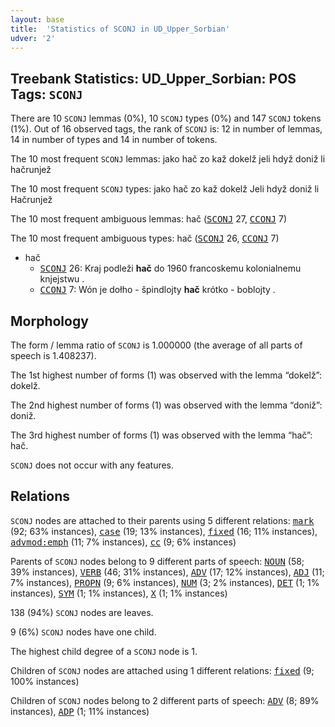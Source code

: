 ```yaml
---
layout: base
title:  'Statistics of SCONJ in UD_Upper_Sorbian'
udver: '2'
---
```


## Treebank Statistics: UD_Upper_Sorbian: POS Tags: `SCONJ`

There are 10 `SCONJ` lemmas (0%), 10 `SCONJ` types (0%) and 147 `SCONJ` tokens (1%).
Out of 16 observed tags, the rank of `SCONJ` is: 12 in number of lemmas, 14 in number of types and 14 in number of tokens.

The 10 most frequent `SCONJ` lemmas: jako hač zo kaž dokelž jeli hdyž doniž li hačrunjež

The 10 most frequent `SCONJ` types:  jako hač zo kaž dokelž Jeli hdyž doniž li Hačrunjež

The 10 most frequent ambiguous lemmas: hač (<tt><a href="hsb-pos-SCONJ.html">SCONJ</a></tt> 27, <tt><a href="hsb-pos-CCONJ.html">CCONJ</a></tt> 7)

The 10 most frequent ambiguous types:  hač (<tt><a href="hsb-pos-SCONJ.html">SCONJ</a></tt> 26, <tt><a href="hsb-pos-CCONJ.html">CCONJ</a></tt> 7)


* hač
  * <tt><a href="hsb-pos-SCONJ.html">SCONJ</a></tt> 26: Kraj podleži <b>hač</b> do 1960 francoskemu kolonialnemu knjejstwu .
  * <tt><a href="hsb-pos-CCONJ.html">CCONJ</a></tt> 7: Wón je dołho - špindlojty <b>hač</b> krótko - boblojty .

## Morphology

The form / lemma ratio of `SCONJ` is 1.000000 (the average of all parts of speech is 1.408237).

The 1st highest number of forms (1) was observed with the lemma “dokelž”: dokelž.

The 2nd highest number of forms (1) was observed with the lemma “doniž”: doniž.

The 3rd highest number of forms (1) was observed with the lemma “hač”: hač.

`SCONJ` does not occur with any features.


## Relations

`SCONJ` nodes are attached to their parents using 5 different relations: <tt><a href="hsb-dep-mark.html">mark</a></tt> (92; 63% instances), <tt><a href="hsb-dep-case.html">case</a></tt> (19; 13% instances), <tt><a href="hsb-dep-fixed.html">fixed</a></tt> (16; 11% instances), <tt><a href="hsb-dep-advmod-emph.html">advmod:emph</a></tt> (11; 7% instances), <tt><a href="hsb-dep-cc.html">cc</a></tt> (9; 6% instances)

Parents of `SCONJ` nodes belong to 9 different parts of speech: <tt><a href="hsb-pos-NOUN.html">NOUN</a></tt> (58; 39% instances), <tt><a href="hsb-pos-VERB.html">VERB</a></tt> (46; 31% instances), <tt><a href="hsb-pos-ADV.html">ADV</a></tt> (17; 12% instances), <tt><a href="hsb-pos-ADJ.html">ADJ</a></tt> (11; 7% instances), <tt><a href="hsb-pos-PROPN.html">PROPN</a></tt> (9; 6% instances), <tt><a href="hsb-pos-NUM.html">NUM</a></tt> (3; 2% instances), <tt><a href="hsb-pos-DET.html">DET</a></tt> (1; 1% instances), <tt><a href="hsb-pos-SYM.html">SYM</a></tt> (1; 1% instances), <tt><a href="hsb-pos-X.html">X</a></tt> (1; 1% instances)

138 (94%) `SCONJ` nodes are leaves.

9 (6%) `SCONJ` nodes have one child.

The highest child degree of a `SCONJ` node is 1.

Children of `SCONJ` nodes are attached using 1 different relations: <tt><a href="hsb-dep-fixed.html">fixed</a></tt> (9; 100% instances)

Children of `SCONJ` nodes belong to 2 different parts of speech: <tt><a href="hsb-pos-ADV.html">ADV</a></tt> (8; 89% instances), <tt><a href="hsb-pos-ADP.html">ADP</a></tt> (1; 11% instances)

